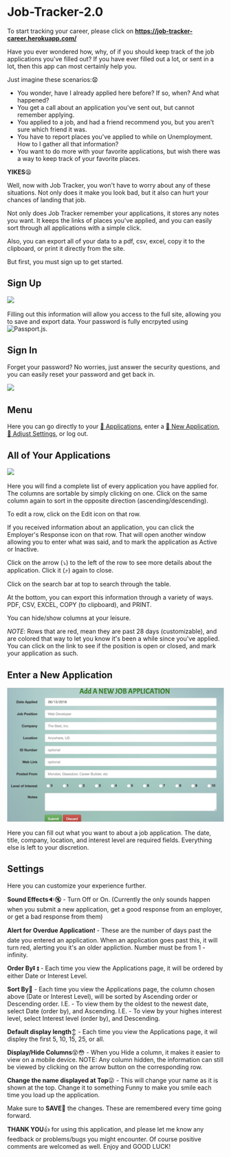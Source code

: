 # Job-Tracker-2.0 #

To start tracking your career, please click on **https://job-tracker-career.herokuapp.com/**

Have you ever wondered how, why, of if you should keep track of the job applications you've filled out?  If you have ever filled out a lot, or sent in a lot, then this app can most certainly help you.

Just imagine these scenarios::anguished:
- You wonder, have I already applied here before?  If so, when?  And what happened?
- You get a call about an application you've sent out, but cannot remember applying.
- You applied to a job, and had a friend recommend you, but you aren't sure which friend it was.
- You have to report places you've applied to while on Unemployment.  How to I gather all that information?
- You want to do more with your favorite applications, but wish there was a way to keep track of your favorite places.

**YIKES**:tired_face:

Well, now with Job Tracker, you won't have to worry about any of these situations.  Not only does it make you look bad, but it also can hurt your chances of landing that job.

Not only does Job Tracker remember your applications, it stores any notes you want.  It keeps the links of places you've applied, and you can easily sort through all applications with a simple click.

Also, you can export all of your data to a pdf, csv, excel, copy it to the clipboard, or print it directly from the site.

But first, you must sign up to get started.

## Sign Up ##
![](public/assets/images/signup.gif)

Filling out this information will allow you access to the full site, allowing you to save and export data.  Your password is fully encrpyted using ![Passport.js](http://www.passportjs.org/).

## Sign In ##
Forget your password?  No worries, just answer the security questions, and you can easily reset your password and get back in.

![](public/assets/images/signin2.gif)

## Menu ##
Here you can go directly to your [:page_facing_up: Applications](#jobs), enter a [:card_index: New Application](#new), [:link: Adjust Settings](#settings), or log out.

<a name="jobs"></a>
## All of Your Applications ##
![](public/assets/images/job2.gif)

Here you will find a complete list of every application you have applied for.  The columns are sortable by simply clicking on one. Click on the same column again to sort in the opposite direction (ascending/descending).

To edit a row, click on the Edit icon on that row.

If you received information about an application, you can click the Employer's Response icon on that row.  That will open another window allowing you to enter what was said, and to mark the application as Active or Inactive.

Click on the arrow (:arrow_heading_down:) to the left of the row to see more details about the application. Click it (:arrow_heading_up:) again to close.

Click on the search bar at top to search through the table.

At the bottom, you can export this information through a variety of ways. PDF, CSV, EXCEL, COPY (to clipboard), and PRINT.

You can hide/show columns at your leisure.

*NOTE*: Rows that are red, mean they are past 28 days (customizable), and are colored that way to let you know it's been a while since you've applied.  You can click on the link to see if the position is open or closed, and mark your application as such.

<a name="new"></a>
## Enter a New Application ##
![](public/assets/images/new.png)

Here you can fill out what you want to about a job application.  The date, title, company, location, and interest level are required fields.  Everything else is left to your discretion.

<a name="settings"></a>
## Settings ##
Here you can customize your experience further.

**Sound Effects**:sound::mute: - Turn Off or On.  (Currently the only sounds happen when you submit a new application, get a good response from an employer, or get a bad response from them)

**Alert for Overdue Application**:exclamation: - These are the number of days past the date you entered an application.  When an application goes past this, it will turn red, alerting you it's an older appliction.  Number must be from 1 - infinity.

**Order By**:arrow_double_down::arrow_double_up: - Each time you view the Applications page, it will be ordered by either Date or Interest Level.

**Sort By**:twisted_rightwards_arrows: - Each time you view the Applications page, the column chosen above (Date or Interest Level), will be sorted by Ascending order or Descending order.
I.E. - To view them by the oldest to the newest date, select Date (order by), and Ascending.
I.E. - To view by your highes interest level, select Interest level (order by), and Descending.

**Default display length**:arrow_up_down: - Each time you view the Applications page, it wil displey the first 5, 10, 15, 25, or all.

**Display/Hide Columns**:dizzy_face::flushed: - When you Hide a column, it makes it easier to view on a mobile device.  NOTE: Any column hidden, the information can still be viewed by clicking on the arrow button on the corresponding row.

**Change the name displayed at Top**:stuck_out_tongue_winking_eye: - This will change your name as it is shown at the top.  Change it to something Funny to make you smile each time you load up the application.

Make sure to **SAVE**:floppy_disk: the changes.  These are remembered every time going forward.


**THANK YOU**:thumbsup: for using this application, and please let me know any feedback or  problems/bugs you might encounter.  Of course positive comments are welcomed as well.  Enjoy and GOOD LUCK!